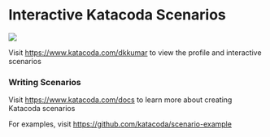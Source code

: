 # Interactive Katacoda Scenarios

[![](http://shields.katacoda.com/katacoda/dkkumar/count.svg)](https://www.katacoda.com/dkkumar "Get your profile on Katacoda.com")

Visit https://www.katacoda.com/dkkumar to view the profile and interactive scenarios

### Writing Scenarios
Visit https://www.katacoda.com/docs to learn more about creating Katacoda scenarios

For examples, visit https://github.com/katacoda/scenario-example
